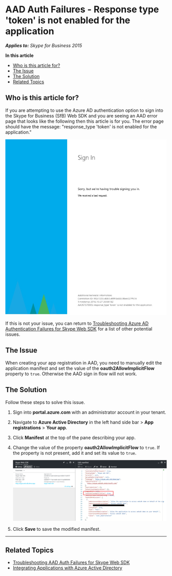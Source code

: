 # AAD Auth Failures - Response type 'token' is not enabled for the application 

_**Applies to:** Skype for Business 2015_

**In this article**
- [Who is this article for?](#audience)
- [The Issue](#issue)
- [The Solution](#solution)
- [Related Topics](#related-topics)

<a name="audience"></a>
## Who is this article for?

If you are attempting to use the Azure AD authentication option to sign into the Skype for Business (SfB) Web SDK and you are seeing an AAD error page that looks like the following then this article is for you. The error page should have the message: "response_type 'token' is not enabled for the application."

![Enable Implicit OAuth for AAD app](../../../images/troubleshooting/auth/TokenNotEnabled.PNG)

If this is not your issue, you can return to [Troubleshooting Azure AD Authentication Failures for Skype Web SDK](./AADAuthFailures.md) for a list of other potential issues.

<a name="issue"></a>
## The Issue

When creating your app registration in AAD, you need to manually edit the application manifest and set the value of the **oauth2AllowImplicitFlow** property to `true`. Otherwise the AAD sign in flow will not work.

<a name="solution"></a>
## The Solution

Follow these steps to solve this issue.

1. Sign into **portal.azure.com** with an administrator account in your tenant.
2. Navigate to **Azure Active Directory** in the left hand side bar > **App registrations** > **Your app**.
3. Click **Manifest** at the top of the pane describing your app.
4. Change the value of the property **oauth2AllowImplicitFlow** to `true`. If the property is not present, add it and set its value to `true`.

   ![Editing the application manifest](../../../images/troubleshooting/auth/AADEditManifest.PNG)

5. Click **Save** to save the modified manifest.

---

<a name="related-topics"></a>
## Related Topics

- [Troubleshooting AAD Auth Failures for Skype Web SDK](./AADAuthFailures.md)
- [Integrating Applications with Azure Active Directory](https://docs.microsoft.com/en-us/azure/active-directory/active-directory-integrating-applications)
